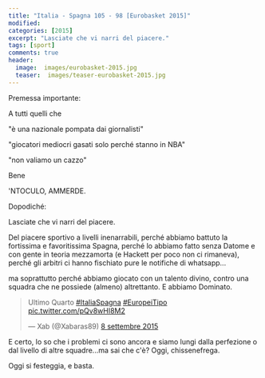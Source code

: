 ```yaml
---
title: "Italia - Spagna 105 - 98 [Eurobasket 2015]"
modified:
categories: [2015]
excerpt: "Lasciate che vi narri del piacere."
tags: [sport]
comments: true
header:  
  image:  images/eurobasket-2015.jpg
  teaser:  images/teaser-eurobasket-2015.jpg
---
```

Premessa importante:

A tutti quelli che
  
"è una nazionale pompata dai giornalisti"

"giocatori mediocri gasati solo perché stanno in NBA"

"non valiamo un cazzo"

Bene

'NTOCULO, AMMERDE.

Dopodiché:

Lasciate che vi narri del piacere.

Del piacere sportivo a livelli inenarrabili, perché abbiamo battuto la fortissima e favoritissima Spagna, perché lo abbiamo fatto senza Datome e con gente in teoria mezzamorta (e Hackett per poco non ci rimaneva), perché gli arbitri ci hanno fischiato pure le notifiche di whatsapp...

ma soprattutto perché abbiamo giocato con un talento divino, contro una squadra che ne possiede (almeno) altrettanto. E abbiamo Dominato.

<blockquote class="twitter-tweet" data-lang="it"><p lang="it" dir="ltr">Ultimo Quarto <a href="https://twitter.com/hashtag/ItaliaSpagna?src=hash">#ItaliaSpagna</a> <a href="https://twitter.com/hashtag/EuropeiTipo?src=hash">#EuropeiTipo</a> <a href="https://t.co/pQv8wHI8M2">pic.twitter.com/pQv8wHI8M2</a></p>&mdash; Xab (@Xabaras89) <a href="https://twitter.com/Xabaras89/status/641347120167936001">8 settembre 2015</a></blockquote>
<script async src="//platform.twitter.com/widgets.js" charset="utf-8"></script>

E certo, lo so che i problemi ci sono ancora e siamo lungi dalla perfezione o dal livello di altre squadre...ma sai che c'è? Oggi, chissenefrega.

Oggi si festeggia, e basta.